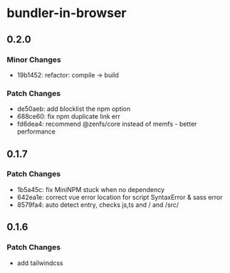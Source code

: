 # bundler-in-browser

## 0.2.0

### Minor Changes

- 19b1452: refactor: compile -> build

### Patch Changes

- de50aeb: add blocklist the npm option
- 688ce60: fix npm duplicate link err
- fd6dea4: recommend @zenfs/core instead of memfs - better performance

## 0.1.7

### Patch Changes

- 1b5a45c: fix MiniNPM stuck when no dependency
- 642ea1e: correct vue error location for script SyntaxError & sass error
- 8579fa4: auto detect entry, checks js,ts and / and /src/

## 0.1.6

### Patch Changes

- add tailwindcss
